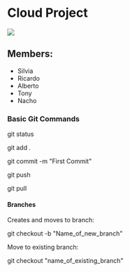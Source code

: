 # Cloud Project

<img src="https://encrypted-tbn0.gstatic.com/images?q=tbn:ANd9GcSETUE46G7gv41P7dFD5i4VQ_TAgV_FIcS4Kg&usqp=CAU">

## Members:

* Silvia
* Ricardo
* Alberto
* Tony
* Nacho




### Basic Git Commands

git status

git add .

git commit -m "First Commit"

git push

git pull


#### Branches

Creates and moves to branch:

git checkout -b "Name_of_new_branch"

Move to existing branch:

git checkout "name_of_existing_branch"

